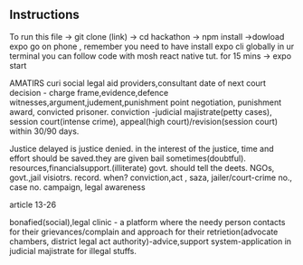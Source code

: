 ##  Instructions
To run this file -> git clone (link)
                 -> cd hackathon
                 -> npm install
                 ->dowload expo go on phone , remember you need to have install expo cli globally in ur terminal you can follow code with  mosh react native tut. for 15 mins
                 -> expo start




AMATIRS curi social legal aid providers,consultant
date of next court decision - charge frame,evidence,defence witnesses,argument,judement,punishment point negotiation, punishment award, convicted prisoner.
conviction -judicial majistrate(petty cases), session court(intense crime), appeal(high court)/revision(session court) within 30/90 days.

Justice delayed is justice denied.
in the interest of the justice, time and effort should be saved.they are given bail sometimes(doubtful).
resources,financialsupport.(illiterate)
govt. should tell the deets.
NGOs, govt.,jail visiotrs.
record.
when? conviction,act , saza,
jailer/court-crime no., case no.
campaign, legal awareness

article 13-26

bonafied(social),legal clinic - a platform where the needy person contacts for their grievances/complain and approach for their retrietion(advocate chambers, district legal act authority)-advice,support system-application in judicial majistrate for illegal stuffs.
